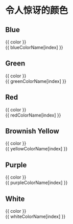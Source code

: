 <script setup>
import { ref } from 'vue'
import {
  BLUE_COLOR, BLUE_COLOR_NAME, GREEN_COLOR, GREEN_COLOR_NAME, RED_COLOR, RED_COLOR_NAME, BROWNISH_YELLOW, BROWNISH_YELLOW_NAME, PURPLE_COLOR, PURPLE_COLOR_NAME, WHITE_COLOR, WHITE_COLOR_NAME
} from './color.constant.js'

const blueColor = ref(BLUE_COLOR)
const blueColorName = ref(BLUE_COLOR_NAME)
const greenColor = ref(GREEN_COLOR)
const greenColorName = ref(GREEN_COLOR_NAME)
const redColor = ref(RED_COLOR)
const redColorName = ref(RED_COLOR_NAME)
const yellowColor = ref(BROWNISH_YELLOW)
const yellowColorName = ref(BROWNISH_YELLOW_NAME)
const purpleColor = ref(PURPLE_COLOR)
const purpleColorName = ref(PURPLE_COLOR_NAME)
const whiteColor = ref(WHITE_COLOR)
const whiteColorName = ref(WHITE_COLOR_NAME)

const handleClick = (type, index) => {
  let selected = null
  let temp = ''
  let copy = ''

  switch (type) {
    case 'blue': 
      selected = blueColorName.value
      temp = blueColorName.value[index]
      copy = blueColor.value[index]
      break
    case 'green': 
      selected = greenColorName.value
      temp = greenColorName.value[index]
      copy = greenColor.value[index]
      break
    case 'red': 
      selected = redColorName.value
      temp = redColorName.value[index]
      copy = redColor.value[index]
      break
    case 'purple': 
      selected = purpleColorName.value
      temp = purpleColorName.value[index]
      copy = purpleColor.value[index]
      break
    case 'yellow': 
      selected = yellowColorName.value
      temp = yellowColorName.value[index]
      copy = yellowColor.value[index]
      break
    default: 
      selected = whiteColorName.value
      temp = whiteColorName.value[index]
      copy = whiteColor.value[index]
  }

  navigator.clipboard.writeText(copy)
  selected[index] = 'Copy!'
  setTimeout(() => {
    selected[index] = temp
  }, 2000)
}
</script>

# 令人惊讶的颜色

## Blue

<div :class="$style.container">
  <div 
    v-for="(color, index) in blueColor"
    :class=$style.card
    :style="{backgroundColor: color}"
    :onClick="() => handleClick('blue', index)"
  >
    <div>{{ color }}</div>
    <div>{{ blueColorName[index] }}</div>
  </div>
</div>

## Green

<div :class="$style.container">
  <div
    v-for="(color, index) in greenColor"
    :class=$style.card
    :style="{backgroundColor: color}"
    :onClick="() => handleClick('green', index)"
  >
    <div>{{ color }}</div>
    <div>{{ greenColorName[index] }}</div>
  </div>
</div>

## Red

<div :class="$style.container">
  <div
    v-for="(color, index) in redColor"
    :class=$style.card
    :style="{backgroundColor: color}"
    :onClick="() => handleClick('red', index)"
  >
    <div>{{ color }}</div>
    <div>{{ redColorName[index] }}</div>
  </div>
</div>

## Brownish Yellow

<div :class="$style.container">
  <div
    v-for="(color, index) in yellowColor"
    :class=$style.card
    :style="{backgroundColor: color}"
    :onClick="() => handleClick('yellow', index)"
  >
    <div>{{ color }}</div>
    <div>{{ yellowColorName[index] }}</div>
  </div>
</div>

## Purple

<div :class="$style.container">
  <div
    v-for="(color, index) in purpleColor"
    :class=$style.card
    :style="{backgroundColor: color}"
    :onClick="() => handleClick('purple', index)"
  >
    <div>{{ color }}</div>
    <div>{{ purpleColorName[index] }}</div>
  </div>
</div>

## White

<div :class="$style.container">
  <div
    v-for="(color, index) in whiteColor"
    :class=$style.card
    :style="{backgroundColor: color}"
    :onClick="() => handleClick('white', index)"
  >
    <div>{{ color }}</div>
    <div>{{ whiteColorName[index] }}</div>
  </div>
</div>

<style module>
.container {
  display: grid;
  grid-template-columns: repeat(4, minmax(0, 1fr));
  gap: 20px;
}

.card {
  font-size: 14px;
  font-family: 'Fira Code';
  height: 92px;
  padding: 0px 10px;
  border-radius: 8px;
  color: white;

  cursor: pointer;

  display: flex;
  flex-direction: column;
  justify-content: center;
  align-items: start;
}
</style>
